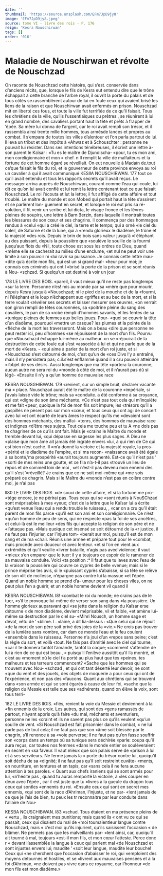```yaml
---
date: ''
thumbnail: 'https://source.unsplash.com/EFm7JpD9jy8'
image: 'EFm7JpD9jy8.jpeg'
source: tome VI - livre des rois - P. 176
reign: 'Kesra Nouschirwan'
tags: []
order: '016'
---
```


# Maladie de Nouschirwan et révolte de Nouschzad

On raconte de Nouschzad cette histoire, qui s’est. conservée dans d’anciens récits, que, lorsque le fils
de Kesra eut entendu dire que le trône échappait à cette branche de l’arbre royal, il ouvrit la porte du palais et de tous côtés se.rassemblèrent autour de lui en foule ceux qui avaient brisé les liens de la raison et que Nouschirwan avait enfermés en prison. Nouschzad mit en liberté ces fous, et toute la ville fut terrifiée de ce qu’il faisait. Tous les chrétiens de
la ville, qu’ils l’ussentlaïques ou prêtres , se réunirent
à lui en grand nombre, des cavaliers portant haut la tète et prêts à frapper de ’épée. Sa mère lui
donna de l’argent, car le roi avait rempli son trésor,
et il rassembla ainsi trente mille hommes, tous armésde lances et propres au combat. Il s’empara
de toutes les villes d’alentour et l’on parla partout de
lui. Il leva un tribut et des impôts à «Ahwaz et à Schouschter : personne ne pouvait lui résister. Dans ses intentions ténébreuses, il écrivit une lettre à-son parent le Kaïsar : «Tu es le maître de Djundischa- «pour, tu es mon ami, mon coreligionnaire et mon « chef. n Il remplit la ville de malfaiteurs et la fortune de cet homme égaré se réveillait.
On eut nouvelle à Madaïn de.tout ce’que faisait
le fils du roi, et le gouverneur de cette province envoya au roi un cavalier à qui il avait communiqué
KESIIA NOUSCHIRWAN. 177 tout ce qu’il avait entendu et tous les rapports
secrets qu’il avait reçus. Le messager arriva auprès
de Nouschirwan, courant comme l’eau qui coule, lui dit ce qu’on lui avait confié et lui remit la lettre
contenant tout ce que faisait Nouschzad. Le roi l’écouta et lut la lettre; il fut affligé de cette affaire
et tout troublé. Le maître du monde et son Mobed
qui portait haut la tête s’assirent et se parlèrent lon- guement en secret, et lorsque le roi eut pris sa ré- solution, il fit venir un scribe et lui dicta, le visage froncé et les lèvres pleines de soupirs, une lettre à Barn Berzin, dans laquelle il montrait toutes les blessures de son cœur et ses chagrins.
Il commença par des hommages rendus à «celui
«qui a créé le ciel, la terre et le temps; qui a orné
«le ciel du soleil, de Saturne et de la lune, qui a «rendu glorieux le diadème, le trône et la majesté
«des rois. Depuis le brin de bois sans valeur jusqu’à «l’éléphant au dos puissant, depuis la poussière que «soulève le souille de la fourmi jusqu’aux flots du «Nil, toute chose est sous les ordres de Dieu, quand «même elle se cacherait au milieu d’une enclume,
«et nul ne peut voir une limite à son pouvoir ni «lui ravir sa puissance. Je connais cette lettre mau- «dite qu’a écrite mon fils, qui est un si grand mal-
«heur pour moi; je connais ces criminels qui ont l «brisé la porte de la prison et se sont réunis à Nou- «sçhzad. Si quelqu’un est destiné à voir un jour

178 LE LIVRE DES BOIS.
«pareil, il vaut mieux qu’il ne reste pas longtemps
«sur la terre. Personne n’es! mis au monde par sa
«mère que pour mourir, depuis Kesra jusqu’à
«Nouschzad; ni le pied de la mouche et de la «fourmi, ni l’éléphant et le loup n’échappent aux
«griffes et au bec de la mort, et si la terre voulait «révéler ses secrets et laisser mesurer ses œuvres,
«on verrait son giron rempli de têtes couronnées, sa «poitrine pleine du sang des cavaliers, le pan de sa «robe rempli d’hommes savants, et les fentes de sa «tunique pleines de femmes aux belles joues. Pour- «quoi se couvrir la tête d’un diadème, pourquoi «mettre un casque? les plumes et la pointe de la «flèche de la mort les traverseront. Mais on a beau «dire que personne ne peut rester ici, peu d’hommes «se réjouissent de la mort d’un fils. Pourvu que «Nouschazd échappe lui-même au malheur. on se «réjouirait de la destruction de cette foule qui s’est «associée à lui et qui ne parle que de la mort de
«Kesra. -
«qui aime à parler de la mort d’un roi juste, et si
«Nouschzad s’est détourné de moi, c’est qu’un de
«ces Divs l’y a entraîné, mais il n’y persistera pas; c:il.s’est enflammé quand il a cru pouvoir atteindre «l’objet de ses désirs. Aussi longtemps que ma tête
«portera la couronne, aucun autre ne sera roi du «monde à côté de moi, et il n’aurait pas dû si légè-
«Ensuite il n’y a qu’un homme de mauvaise race

KESBA NOUSGHIBWAN. 179 «renient, sur un simple bruit, déclarer vacante ma
« place. Nouschzad aurait été le maître de la couronne «impériale, si j’avais laissé vide le trône; mais sa «conduite. a été conforme à sa croyance, qui est «digne de son âme méchante.
«Ce n’est pas tout cela qui m’inquiète et me fait
«peur, quoique la foi de mon fils soit impure; les «trésors qu’il a gaspillés ne pèsent pas sur mon
«cœur, et tous ceux qui ont agi de concert avec lui «et ont écarté de leurs âmes le respect qu’ils me «devaient sont des hommes méchants, des malfai- «tenrs, des hommes de mauvaise race et indignes «d’être mes sujets. Tout cela me touche peu et tu
A «ne dois pas te chagriner de ce qu’ils ont fait. Mais je «crains le Maître du monde et tremble devant lui, «qui dépasse en sagesse les plus sages. A Dieu ne «plaise que mon âme ait jamais été ingrate envers «lui, à qui rien de Ce qui est bien n’est caché. Il «m’a donné la victoire et la majesté royale, la pros- «périté et le diadème de l’empire, et si ma recon- «naissance avait été égale à sa bonté,’ma prospérité
«aurait toujours augmenté. Est-ce qu’il n’est pas
’ «sorti de mes reins une goutte, et ce fila n’a-t-il pas
«trouvé un lieu de repos et de sommeil loin de moi ,
«et n’est-il pas devenu mon ennemi dès qu’il s’est ’«réveillé? Je crains que ce ne soit moi-même qui
«me sois préparé ce chagrin. Mais si le Maître du «monde n’est pas en colère contre moi, je n’ai pas

ll80 LE LIVRE DES ROlS.
«de souci de cette alfaire, et si la fortune me pro- «tége encore, je ne périrai pas. Tous ceux qui se «sont réunis à NouSChzad sont méprisables à mes «yeux; c’est de la lettre que le Kaïsar lui a écrite
«qu’est venue l’eau qui a rendu trouble le ruisseau, ,
«car on a cru qu’il était parent de mon fils parce
«qu’il est son ami et son coreligionnaire. Ce n’est «qu’un homme de peu de sens, qui ne respecte «pas la foi de ses ancêtres, et celui-là est le meilleur «des fils qui accepte la religion de son père et ne «l’attaque pas.
«Mais quoique cet insensé se soit détourné de la
«r justice, il ne faut pas l’injurier, car l’injure tom-
«berait sur moi, puisqu’il est de mon sang et de ma
«chair. Réunis une armée et prépare tout pour le
«combat, mais procède avec douceur et avec lenteur.
«et si l’on en vient aux extrémités et qu’il veuille
«livrer bataille, n’agis pas avec’violence; il vaut
«mieux s’en emparer que le tuer: il y a toujours
ce espoir de le ramener de sa mauvaise conduite. Voici
«ta position :\* il faut que tu laves avec l’eau de la
«raison la poussière qui couvre ce cyprès de belle
«venue; mais si le prince méprise tes avis, si le «puissant cyprès s’abaisse, si sa tête se relève de son
«lit de mollesse, n’épargne pas contre lui la massue «et l’épée. Quand un noble homme se prend d’a-
umour pour les choses viles, on ne peut plus l’en a guérir, et un noble homme devient vil quand il

KESRA NOUSCHIBWAN. l8! «combat le roi du monde; ne crains pas de le tuer,
«s’il te provoque lui-même de verser son sang dans «la poussière. Un homme glorieux auparavant qui «se jette dans la religion du Kaïsar erse détourne
« de mon diadème, devient méprisable, vil et faible, «et amène lui-même sa destruction par le ciel su-
«Mihri Nousch, un homme sage et dévot, vêtu de ’ «blime. I .
«laine, a dit lia-dessus : «Que celui qui se réjouit «de la mort de son père soit privé des joies de la «vie.» Ne crois pas trouver de la lumière sans «ombre, car dam ce monde l’eau et le feu coulent «ensemble dans le ruisseau. Personne n’a joui d’un «repos sans peine; c’est la règle du sort, et voilà «tout. Ne fais pas d’amitié avec le ciel qui tourne, «car il te donnera tantôt l’amande, tantôt la coque; «comment s’attendre de lui à rien de ce qui est beau , « puisqu’il l’enlève aussitôt qu’il l’a montré, et c’est au
«moment où le ciel t’a porté au plus haut que tes «peines, tes malheurs et tes terreurs commencent? «Sache que les hommes qui se trouvent avec Nou- «schzad , et qui ont tant déserté leur devoir, ne sont «que du vent et des jouets, des objets de moquerie a pour ceux qui ont de l’expérience, et non pas des «faucons. Quant aux chrétiens qui se trouvent dans «son armée et qui se sont égarés à cause de leur foi,
«sache que la religion du Messie est telle que ses «adhérents, quand on élève la voix, sont tous terri-

182 LE LIVRE DES llOlS.
«fiés, renient la voie du Messie et deviennent à la
«fin ennemis de la croix. Les autres, qui sont des «gens ramassés de partout, n’ayant appris qu’à faire
«du mal, méchants et aventuriers, personne ne les «craint et ils ne savent pas plus ce qu’ils veulent «qu’un souille de vent.
«Si Nouschzad est fait prisonnier dans le combat, « ne lui parle pas de tout cela; il ne faut pas que son «âme soit blessée par le chagrin, s’il renonce à sa
«voie perverse; il ne faut pas qu’on fasse souffrir son «corps dans un temps où sa tunique sera déchirée «parle: coupa qu’il aura reçus, car toutes nos femmes «dans le monde entier se soulèveraient en secret en «sa faveur. Il vaut mieux que son palais serve de «prison à lui et à ses serviteurs. Ne ferme jamais la
« porte du trésor contre lui, quoiqu’il soit déchu de sa «dignité; il ne faut pas qu’il soit restreint cuvâte- «ments, en nourriture, en tentures et en tapis, car «sans cela il ne fera aucune attention à tes paroles. « Quant aux chefs iraniens qui se sont armés pour lui, «n’hésite pas , quand tu auras remporté la victoire, à
«les couper en deux avec l’épée , car il est juste que tu «livres à la gueule du dragon tous ceux qui sontles «ennemis du roi.
«Ensuite ceux qui sont en secret mes ennemis, «qui sont de la race d’Ahriman, l’injuste, et ne par-
«lent jamais de ce que je l’ais de bien, tu peux les
tr reconnaitre par leur conduite dans l’allaire de Nou-

KESBA NOUSCHIBWAN. l83 «schud. Tous étaient en ma présence pleins de
« vertu , ils craignaient mes punitions; mais quand ils
« ont vu ce qui se passait, ceux qui disaient du mal de
«moi toumaientleur langue contre Nouschzad, mais « c’est moi qu’ils injurient, qu’ils saisissent l’occasion
« de blâmer. Ne permets pas que les malveillants par- «lent ainsi, car, quoiqu’il ait tourné à mal, toujours «est-il mon fils, et mon cœur l’atteste. Perce donc r « devant l’assemblée la langue à ceux qui parlent mal
«de Nouschzad et sont injustes envers lui; maudite ’ «soit leur langue, maudite leur bouche! Ceux qui
«ne cherchent que l’occasion d’abaisser le roi, qui «emploient des moyens détournés et hostiles, et se «livrent aux mauvaises pensées et à la foi d’Ahriman, «ne doivent pas vivre dans ce royaume, car l’honneur «de mon fils est mon diadème.»
